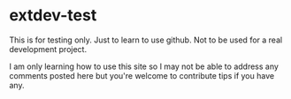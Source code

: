extdev-test
===========

This is for testing only.  Just to learn to use github.  Not to be used for a real development project.

I am only learning how to use this site so I may not be able to address any comments posted here but you're welcome to contribute tips if you have any.
